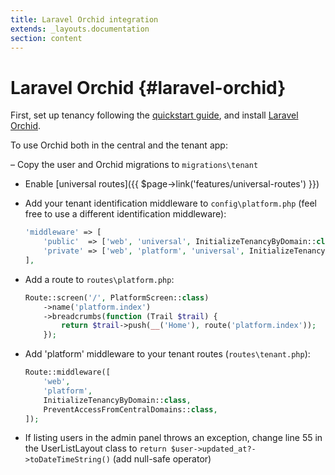 ```yaml
---
title: Laravel Orchid integration
extends: _layouts.documentation
section: content
---
```


# Laravel Orchid {#laravel-orchid}

First, set up tenancy following the [quickstart guide](/docs/v3/quickstart), and install [Laravel Orchid](https://orchid.software/en/docs/installation/).

To use Orchid both in the central and the tenant app:

– Copy the user and Orchid migrations to `migrations\tenant`

- Enable [universal routes]({{ $page->link('features/universal-routes') }})

- Add your tenant identification middleware to `config\platform.php` (feel free to use a different identification middleware):

    ```php
    'middleware' => [
        'public'  => ['web', 'universal', InitializeTenancyByDomain::class], // Don't forget to import the middleware
        'private' => ['web', 'platform', 'universal', InitializeTenancyByDomain::class],
    ],
    ```

- Add a route to `routes\platform.php`:

    ```php
    Route::screen('/', PlatformScreen::class)
        ->name('platform.index')
        ->breadcrumbs(function (Trail $trail) {
            return $trail->push(__('Home'), route('platform.index'));
        });
    ```

- Add 'platform' middleware to your tenant routes (`routes\tenant.php`):

    ```php
    Route::middleware([
        'web',
        'platform',
        InitializeTenancyByDomain::class,
        PreventAccessFromCentralDomains::class,
    ]);
    ```

- If listing users in the admin panel throws an exception, change line 55 in the UserListLayout class to `return $user->updated_at?->toDateTimeString()` (add null-safe operator)
